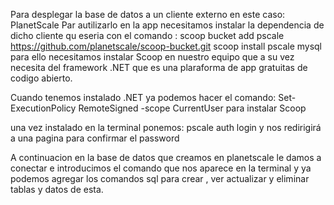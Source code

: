 Para desplegar la base de datos a un cliente externo en este caso: PlanetScale
Par autilizarlo en la app necesitamos instalar la dependencia de dicho cliente
qu eseria con el comando : scoop bucket add pscale https://github.com/planetscale/scoop-bucket.git
                           scoop install pscale mysql
para ello necesitamos instalar Scoop en nuestro equipo que a su vez necesita del framework 
.NET que es una plaraforma de app gratuitas de codigo abierto.         

Cuando tenemos instalado .NET ya podemos hacer el comando: Set-ExecutionPolicy RemoteSigned -scope CurrentUser
para instalar Scoop


una vez instalado en la terminal ponemos: pscale auth login
y nos redirigirá a una pagina para confirmar el password

A continuacion en la base de datos que creamos en planetscale le damos a conectar e introducimos el comando que nos aparece en la terminal y ya podemos agregar los comandos sql para crear , ver actualizar y eliminar tablas y datos de esta.

